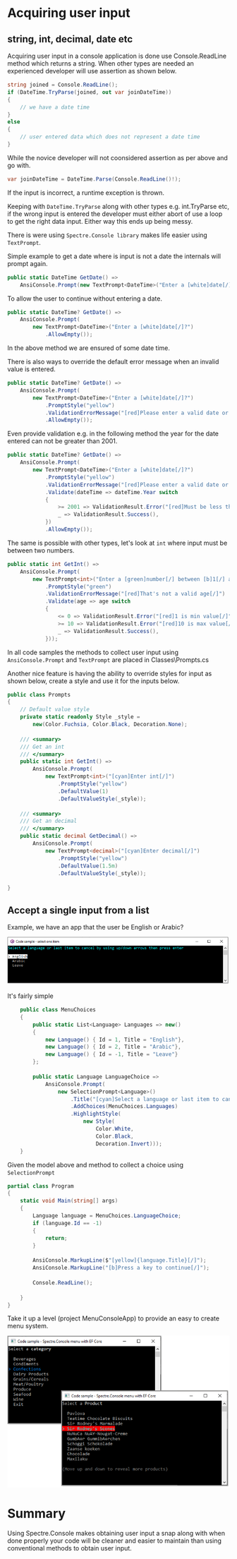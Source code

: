 # Acquiring user input

## string, int, decimal, date etc

Acquiring user input in a console application is done use Console.ReadLine method which returns a string. When other types are needed an experienced developer will use assertion as shown below.

```csharp
string joined = Console.ReadLine();
if (DateTime.TryParse(joined, out var joinDateTime))
{
    // we have a date time
}
else
{
    // user entered data which does not represent a date time
}
```

While the novice developer will not coonsidered assertion as per above and go with.

```csharp
var joinDateTime = DateTime.Parse(Console.ReadLine()!);
```

If the input is incorrect, a runtime exception is thrown.

Keeping with `DateTime.TryParse` along with other types e.g. int.TryParse etc, if the wrong input is entered the developer must either abort of use a loop to get the right data input. Either way this ends up being messy.

There is were using `Spectre.Console library` makes life easier using `TextPrompt`.

Simple example to get a date where is input is not a date the internals will prompt again.

```csharp
public static DateTime GetDate() =>
    AnsiConsole.Prompt(new TextPrompt<DateTime>("Enter a [white]date[/]?"));
```

To allow the user to  continue without entering a date.

```csharp
public static DateTime? GetDate() =>
    AnsiConsole.Prompt(
        new TextPrompt<DateTime>("Enter a [white]date[/]?")
            .AllowEmpty());
```

In the above method we are ensured of some date time.

There is also ways to override the default error message when an invalid value is entered.

```csharp
public static DateTime? GetDate() =>
    AnsiConsole.Prompt(
        new TextPrompt<DateTime>("Enter a [white]date[/]?")
            .PromptStyle("yellow")
            .ValidationErrorMessage("[red]Please enter a valid date or press ENTER to not enter a date[/]")
            .AllowEmpty());
```

Even provide validation e.g. in the following method the year for the date entered can not be greater than 2001.

```csharp
public static DateTime? GetDate() =>
    AnsiConsole.Prompt(
        new TextPrompt<DateTime>("Enter a [white]date[/]?")
            .PromptStyle("yellow")
            .ValidationErrorMessage("[red]Please enter a valid date or press ENTER to not enter a date[/]")
            .Validate(dateTime => dateTime.Year switch
            {
                >= 2001 => ValidationResult.Error("[red]Must be less than 2001[/]"),
                _ => ValidationResult.Success(),
            })
            .AllowEmpty());
```

The same is possible with other types, let's look at `int` where input must be between two numbers.

```csharp
public static int GetInt() =>
    AnsiConsole.Prompt(
        new TextPrompt<int>("Enter a [green]number[/] between [b]1[/] and [b]10[/]")
            .PromptStyle("green")
            .ValidationErrorMessage("[red]That's not a valid age[/]")
            .Validate(age => age switch
            {
                <= 0 => ValidationResult.Error("[red]1 is min value[/]"),
                >= 10 => ValidationResult.Error("[red]10 is max value[/]"),
                _ => ValidationResult.Success(),
            }));
```

In all code samples the methods to collect user input using `AnsiConsole.Prompt` and `TextPrompt` are placed in Classes\Prompts.cs

Another nice feature is having the ability to override styles for input as shown below, create a style and use it for the inputs below.

```csharp
public class Prompts
{
    // Default value style
    private static readonly Style _style = 
        new(Color.Fuchsia, Color.Black, Decoration.None);

    /// <summary>
    /// Get an int
    /// </summary>
    public static int GetInt() =>
        AnsiConsole.Prompt(
            new TextPrompt<int>("[cyan]Enter int[/]")
                .PromptStyle("yellow")
                .DefaultValue(1)
                .DefaultValueStyle(_style));

    /// <summary>
    /// Get an decimal
    /// </summary>
    public static decimal GetDecimal() =>
        AnsiConsole.Prompt(
            new TextPrompt<decimal>("[cyan]Enter decimal[/]")
                .PromptStyle("yellow")
                .DefaultValue(1.5m)
                .DefaultValueStyle(_style));

}
```

## Accept a single input from a list

Example, we have an app that the user be English or Arabic?

![Screen Shot](AskConsoleApp5/assets/ScreenShot.png)

It's fairly simple

```csharp
    public class MenuChoices
    {
        public static List<Language> Languages => new()
        {
            new Language() { Id = 1, Title = "English"},
            new Language() { Id = 2, Title = "Arabic"},
            new Language() { Id = -1, Title = "Leave"}
        };

        public static Language LanguageChoice =>
            AnsiConsole.Prompt(
                new SelectionPrompt<Language>()
                    .Title("[cyan]Select a language or last item to cancel by using up/down arrows then press enter[/]")
                    .AddChoices(MenuChoices.Languages)
                    .HighlightStyle(
                        new Style(
                            Color.White,
                            Color.Black,
                            Decoration.Invert)));
    }
```

Given the model above and method to collect a choice using `SelectionPrompt`

```csharp
partial class Program
{
    static void Main(string[] args)
    {
        Language language = MenuChoices.LanguageChoice;
        if (language.Id == -1)
        {
            return;
        }
        
        AnsiConsole.MarkupLine($"[yellow]{language.Title}[/]");
        AnsiConsole.MarkupLine("[b]Press a key to continue[/]");

        Console.ReadLine();

    }
}
```

Take it up a level (project MenuConsoleApp) to provide an easy to create menu system.

![Menu](MenuConsoleApp/assets/menu.png)

# Summary

Using Spectre.Console makes obtaining user input a snap along with when done properly your code will be cleaner and easier to maintain than using conventional methods to obtain user input.




